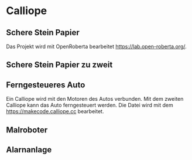 # Calliope

## Schere Stein Papier
Das Projekt wird mit OpenRoberta bearbeitet https://lab.open-roberta.org/.

## Schere Stein Papier zu zweit

## Ferngesteueres Auto
Ein Calliope wird mit den Motoren des Autos verbunden. Mit dem zweiten Calliope kann das Auto ferngesteuert werden. 
Die Datei wird mit dem https://makecode.calliope.cc bearbeitet.

## Malroboter

## Alarnanlage





